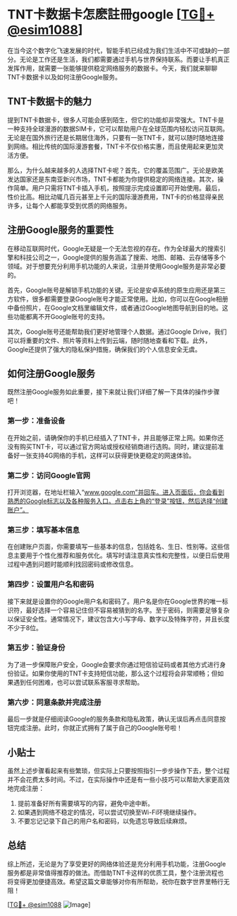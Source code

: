 # TNT卡数据卡怎麽註冊google [[TG💪+ @esim1088](https://t.me/s/esim1088)]

在当今这个数字化飞速发展的时代，智能手机已经成为我们生活中不可或缺的一部分。无论是工作还是生活，我们都需要通过手机与世界保持联系。而要让手机真正发挥作用，就需要一张能够提供稳定网络服务的数据卡。今天，我们就来聊聊TNT卡数据卡以及如何注册Google服务。

## TNT卡数据卡的魅力

提到TNT卡数据卡，很多人可能会感到陌生，但它的功能却非常强大。TNT卡是一种支持全球漫游的数据SIM卡，它可以帮助用户在全球范围内轻松访问互联网。无论是在国外旅行还是长期居住海外，只要有一张TNT卡，就可以随时随地连接到网络。相比传统的国际漫游套餐，TNT卡不仅价格实惠，而且使用起来更加灵活方便。

那么，为什么越来越多的人选择TNT卡呢？首先，它的覆盖范围广。无论是欧美发达国家还是东南亚新兴市场，TNT卡都能为你提供稳定的网络连接。其次，操作简单。用户只需将TNT卡插入手机，按照提示完成设置即可开始使用。最后，性价比高。相比动辄几百元甚至上千元的国际漫游费用，TNT卡的价格显得亲民许多，让每个人都能享受到优质的网络服务。

## 注册Google服务的重要性

在移动互联网时代，Google无疑是一个无法忽视的存在。作为全球最大的搜索引擎和科技公司之一，Google提供的服务涵盖了搜索、地图、邮箱、云存储等多个领域。对于想要充分利用手机功能的人来说，注册并使用Google服务是非常必要的。

首先，Google账号是解锁手机功能的关键。无论是安卓系统的原生应用还是第三方软件，很多都需要登录Google账号才能正常使用。比如，你可以在Google相册中备份照片，在Google文档里编辑文件，或者通过Google地图导航到目的地。这些功能都离不开Google账号的支持。

其次，Google账号还能帮助我们更好地管理个人数据。通过Google Drive，我们可以将重要的文件、照片等资料上传到云端，随时随地查看和下载。此外，Google还提供了强大的隐私保护措施，确保我们的个人信息安全无虞。

## 如何注册Google服务

既然注册Google服务如此重要，接下来就让我们详细了解一下具体的操作步骤吧！

### 第一步：准备设备

在开始之前，请确保你的手机已经插入了TNT卡，并且能够正常上网。如果你还没有购买TNT卡，可以通过官方网站或授权经销商进行选购。同时，建议提前准备好一张支持4G网络的手机，这样可以获得更快更稳定的网速体验。

### 第二步：访问Google官网

打开浏览器，在地址栏输入“www.google.com”并回车。进入页面后，你会看到熟悉的Google标志以及各种服务入口。点击右上角的“登录”按钮，然后选择“创建账户”。

### 第三步：填写基本信息

在创建账户页面，你需要填写一些基本的信息，包括姓名、生日、性别等。这些信息主要用于个性化推荐和服务优化。填写时请注意真实性和完整性，以便日后使用过程中遇到问题时能顺利找回密码或修改信息。

### 第四步：设置用户名和密码

接下来就是设置你的Google用户名和密码了。用户名是你在Google世界的唯一标识符，最好选择一个容易记住但不容易被猜到的名字。至于密码，则需要足够复杂以保证安全性。通常情况下，建议包含大小写字母、数字以及特殊字符，并且长度不少于8位。

### 第五步：验证身份

为了进一步保障账户安全，Google会要求你通过短信验证码或者其他方式进行身份验证。如果你使用的TNT卡支持短信功能，那么这个过程将会非常顺畅；但如果遇到任何困难，也可以尝试联系客服寻求帮助。

### 第六步：同意条款并完成注册

最后一步就是仔细阅读Google的服务条款和隐私政策，确认无误后再点击同意按钮完成注册。此时，你就正式拥有了属于自己的Google账号啦！

## 小贴士

虽然上述步骤看起来有些繁琐，但实际上只要按照指引一步步操作下去，整个过程并不会花费太多时间。不过，在实际操作中还是有一些小技巧可以帮助大家更高效地完成注册：

1. 提前准备好所有需要填写的内容，避免中途中断。
2. 如果遇到网络不稳定的情况，可以尝试切换至Wi-Fi环境继续操作。
3. 不要忘记记录下自己的用户名和密码，以免遗忘导致后续麻烦。

## 总结

综上所述，无论是为了享受更好的网络体验还是充分利用手机功能，注册Google服务都是非常值得推荐的做法。而借助TNT卡这样的优质工具，整个注册流程也将变得更加便捷高效。希望这篇文章能够对你有所帮助，祝你在数字世界里畅行无阻！

[[TG💪+ @esim1088](https://t.me/s/esim1088) ![Image](https://i.postimg.cc/4NQfJmqS/Snipaste-2025-05-13-00-14-12.png)]